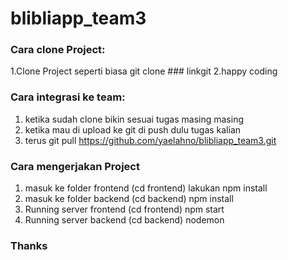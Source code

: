 # blibliapp_team3

### Cara clone Project: 

1.Clone Project seperti biasa git clone ### linkgit
2.happy coding

### Cara integrasi ke team:

1. ketika sudah clone bikin sesuai tugas masing masing
2. ketika mau di upload ke git di push dulu tugas kalian
4. terus git pull https://github.com/yaelahno/blibliapp_team3.git

### Cara mengerjakan Project

1. masuk ke folder frontend (cd frontend) lakukan npm install
2. masuk ke folder backend (cd backend) npm install
3. Running server frontend (cd frontend) npm start
4. Running server backend (cd backend) nodemon

### Thanks
